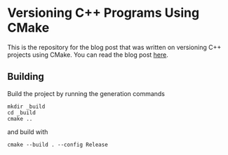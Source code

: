 # Versioning C++ Programs Using CMake
This is the repository for the blog post that was written on versioning C++ projects using CMake. You can read the blog post [here]().

## Building
Build the project by running the generation commands
```shell
mkdir _build
cd _build
cmake ..
```
and build with
```shell
cmake --build . --config Release
```